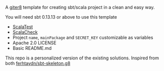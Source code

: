 A [giter8](https://github.com/n8han/giter8) template for creating sbt/scala project in a clean and easy way.

You will need sbt 0.13.13 or above to use this template

* [ScalaTest](http://www.scalatest.org/)
* [ScalaCheck](http://www.scalacheck.org/)
* Project `name`, `mainPackage` and `SECRET_KEY` customizable as variables
* Apache 2.0 LICENSE
* Basic README.md


This repo is a personalized version of the existing solutions. 
Inspired from both [ferhtaydn/sbt-skeleton.g8](https://github.com/ferhtaydn/sbt-skeleton.g8)
